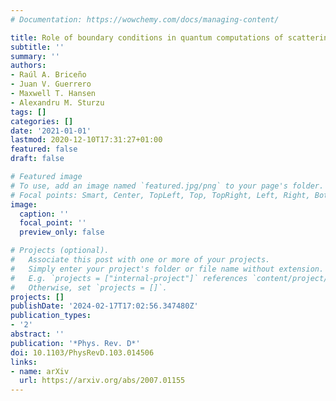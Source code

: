 ```yaml
---
# Documentation: https://wowchemy.com/docs/managing-content/

title: Role of boundary conditions in quantum computations of scattering observables
subtitle: ''
summary: ''
authors:
- Raúl A. Briceño
- Juan V. Guerrero
- Maxwell T. Hansen
- Alexandru M. Sturzu
tags: []
categories: []
date: '2021-01-01'
lastmod: 2020-12-10T17:31:27+01:00
featured: false
draft: false

# Featured image
# To use, add an image named `featured.jpg/png` to your page's folder.
# Focal points: Smart, Center, TopLeft, Top, TopRight, Left, Right, BottomLeft, Bottom, BottomRight.
image:
  caption: ''
  focal_point: ''
  preview_only: false

# Projects (optional).
#   Associate this post with one or more of your projects.
#   Simply enter your project's folder or file name without extension.
#   E.g. `projects = ["internal-project"]` references `content/project/deep-learning/index.md`.
#   Otherwise, set `projects = []`.
projects: []
publishDate: '2024-02-17T17:02:56.347480Z'
publication_types:
- '2'
abstract: ''
publication: '*Phys. Rev. D*'
doi: 10.1103/PhysRevD.103.014506
links:
- name: arXiv
  url: https://arxiv.org/abs/2007.01155
---
```

